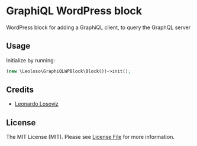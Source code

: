 # GraphiQL WordPress block

WordPress block for adding a GraphiQL client, to query the GraphQL server

## Usage

Initialize by running:

```php
(new \Leoloso\GraphiQLWPBlock\Block())->init();
```

## Credits

- [Leonardo Losoviz][link-author]

## License

The MIT License (MIT). Please see [License File](LICENSE.md) for more information.

[link-author]: https://github.com/leoloso
